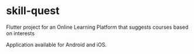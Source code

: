 # skill-quest

Flutter project for an Online Learning Platform that suggests courses based on interests

Application available for Android and iOS.
